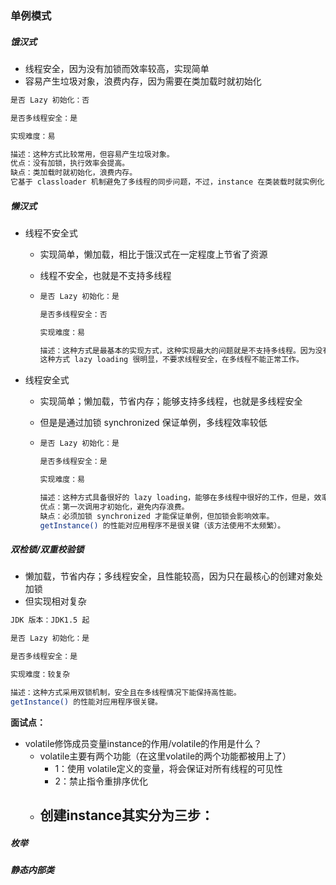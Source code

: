 ### 单例模式



##### 饿汉式

- 线程安全，因为没有加锁而效率较高，实现简单
- 容易产生垃圾对象，浪费内存，因为需要在类加载时就初始化

~~~bash
是否 Lazy 初始化：否

是否多线程安全：是

实现难度：易

描述：这种方式比较常用，但容易产生垃圾对象。
优点：没有加锁，执行效率会提高。
缺点：类加载时就初始化，浪费内存。
它基于 classloader 机制避免了多线程的同步问题，不过，instance 在类装载时就实例化，虽然导致类装载的原因有很多种，在单例模式中大多数都是调用 getInstance 方法， 但是也不能确定有其他的方式（或者其他的静态方法）导致类装载，这时候初始化 instance 显然没有达到 lazy loading 的效果。
~~~



##### 懒汉式

- 线程不安全式

  - 实现简单，懒加载，相比于饿汉式在一定程度上节省了资源

  - 线程不安全，也就是不支持多线程

  - ~~~bash
    是否 Lazy 初始化：是
    
    是否多线程安全：否
    
    实现难度：易
    
    描述：这种方式是最基本的实现方式，这种实现最大的问题就是不支持多线程。因为没有加锁 synchronized，所以严格意义上它并不算单例模式。
    这种方式 lazy loading 很明显，不要求线程安全，在多线程不能正常工作。
    ~~~

- 线程安全式

  - 实现简单；懒加载，节省内存；能够支持多线程，也就是多线程安全

  - 但是是通过加锁 synchronized 保证单例，多线程效率较低

  - ~~~bash
    是否 Lazy 初始化：是
    
    是否多线程安全：是
    
    实现难度：易
    
    描述：这种方式具备很好的 lazy loading，能够在多线程中很好的工作，但是，效率很低，99% 情况下不需要同步。
    优点：第一次调用才初始化，避免内存浪费。
    缺点：必须加锁 synchronized 才能保证单例，但加锁会影响效率。
    getInstance() 的性能对应用程序不是很关键（该方法使用不太频繁）。
    ~~~




##### 双检锁/双重校验锁

- 懒加载，节省内存；多线程安全，且性能较高，因为只在最核心的创建对象处加锁
- 但实现相对复杂

~~~bash
JDK 版本：JDK1.5 起

是否 Lazy 初始化：是

是否多线程安全：是

实现难度：较复杂

描述：这种方式采用双锁机制，安全且在多线程情况下能保持高性能。
getInstance() 的性能对应用程序很关键。
~~~

**面试点：**

- volatile修饰成员变量instance的作用/volatile的作用是什么？
  - volatile主要有两个功能（在这里volatile的两个功能都被用上了）
    - 1：使用 volatile定义的变量，将会保证对所有线程的可见性
    - 2：禁止指令重排序优化
  - 创建instance其实分为三步：
    - 





##### 枚举



##### 静态内部类











